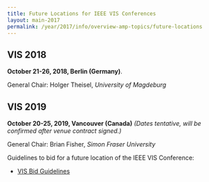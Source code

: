 ```yaml
---
title: Future Locations for IEEE VIS Conferences
layout: main-2017
permalink: /year/2017/info/overview-amp-topics/future-locations
---
```


## VIS 2018

**October 21-26, 2018, Berlin (Germany)**. 

General Chair: Holger Theisel, *University of Magdeburg*

## VIS 2019
**October 20-25, 2019, Vancouver (Canada)** *(Dates tentative, will be confirmed after venue contract signed.)* 

General Chair: Brian Fisher, *Simon Fraser University*



Guidelines to bid for a future location of the IEEE VIS Conference:

* [VIS Bid Guidelines](/attachments/VISBidGuidelines.pdf)
